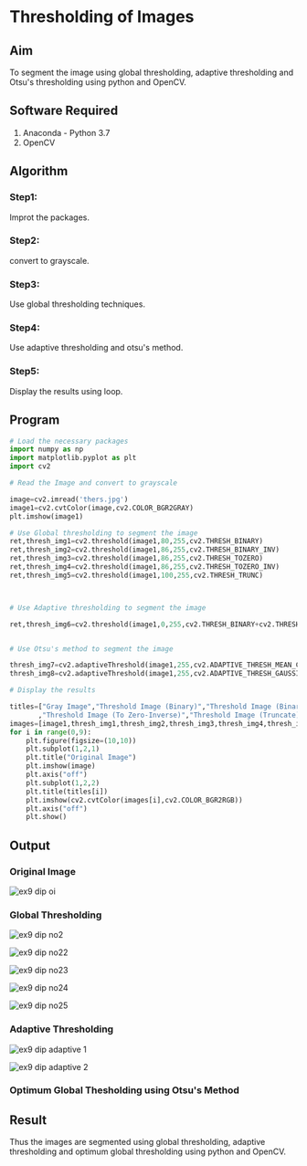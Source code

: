 # Thresholding of Images
## Aim
To segment the image using global thresholding, adaptive thresholding and Otsu's thresholding using python and OpenCV.

## Software Required
1. Anaconda - Python 3.7
2. OpenCV

## Algorithm

### Step1:

Improt the packages.

### Step2:

convert to grayscale.

### Step3:

Use global thresholding techniques.

### Step4:

Use adaptive thresholding and otsu's method.

### Step5:

Display the results using loop.

## Program

```python
# Load the necessary packages
import numpy as np
import matplotlib.pyplot as plt
import cv2

# Read the Image and convert to grayscale

image=cv2.imread('thers.jpg')
image1=cv2.cvtColor(image,cv2.COLOR_BGR2GRAY)
plt.imshow(image1)

# Use Global thresholding to segment the image
ret,thresh_img1=cv2.threshold(image1,80,255,cv2.THRESH_BINARY)
ret,thresh_img2=cv2.threshold(image1,86,255,cv2.THRESH_BINARY_INV)
ret,thresh_img3=cv2.threshold(image1,86,255,cv2.THRESH_TOZERO)
ret,thresh_img4=cv2.threshold(image1,86,255,cv2.THRESH_TOZERO_INV)
ret,thresh_img5=cv2.threshold(image1,100,255,cv2.THRESH_TRUNC)



# Use Adaptive thresholding to segment the image

ret,thresh_img6=cv2.threshold(image1,0,255,cv2.THRESH_BINARY+cv2.THRESH_OTSU)


# Use Otsu's method to segment the image 

thresh_img7=cv2.adaptiveThreshold(image1,255,cv2.ADAPTIVE_THRESH_MEAN_C,cv2.THRESH_BINARY,11,2)
thresh_img8=cv2.adaptiveThreshold(image1,255,cv2.ADAPTIVE_THRESH_GAUSSIAN_C,cv2.THRESH_BINARY,11,2)

# Display the results

titles=["Gray Image","Threshold Image (Binary)","Threshold Image (Binary Inverse)","Threshold Image (To Zero)"
       ,"Threshold Image (To Zero-Inverse)","Threshold Image (Truncate)","Otsu","Adaptive Threshold (Mean)","Adaptive Threshold (Gaussian)"]
images=[image1,thresh_img1,thresh_img2,thresh_img3,thresh_img4,thresh_img5,thresh_img6,thresh_img7,thresh_img8]
for i in range(0,9):
    plt.figure(figsize=(10,10))
    plt.subplot(1,2,1)
    plt.title("Original Image")
    plt.imshow(image)
    plt.axis("off")
    plt.subplot(1,2,2)
    plt.title(titles[i])
    plt.imshow(cv2.cvtColor(images[i],cv2.COLOR_BGR2RGB))
    plt.axis("off")
    plt.show()

```
## Output

### Original Image
![ex9 dip oi](https://github.com/Dhanashreemullaithasan/Thresholding/assets/94165415/d19a9ca7-5c18-42f0-b831-9ca5c42e4933)


### Global Thresholding

![ex9 dip no2](https://github.com/Dhanashreemullaithasan/Thresholding/assets/94165415/fc2937dd-45e8-4bd9-9086-c0516d7d1579)

![ex9 dip no22](https://github.com/Dhanashreemullaithasan/Thresholding/assets/94165415/181a5acf-b721-4684-ac5b-6615334dd9dd)

![ex9 dip no23](https://github.com/Dhanashreemullaithasan/Thresholding/assets/94165415/bfa6f256-1bbe-4298-8e26-47d562555325)

![ex9 dip no24](https://github.com/Dhanashreemullaithasan/Thresholding/assets/94165415/4aa33ba6-1ffd-42da-acd9-3068531a36b1)

![ex9 dip no25](https://github.com/Dhanashreemullaithasan/Thresholding/assets/94165415/e79a052b-99e4-455a-a32a-b835fa82057c)

### Adaptive Thresholding

![ex9 dip adaptive 1](https://github.com/Dhanashreemullaithasan/Thresholding/assets/94165415/035ea372-1a12-4b51-aa5f-72f3af98a876)

![ex9 dip adaptive 2](https://github.com/Dhanashreemullaithasan/Thresholding/assets/94165415/8f73b2bd-1f4e-42e4-88de-8cdc56a6840c)

### Optimum Global Thesholding using Otsu's Method



## Result
Thus the images are segmented using global thresholding, adaptive thresholding and optimum global thresholding using python and OpenCV.

